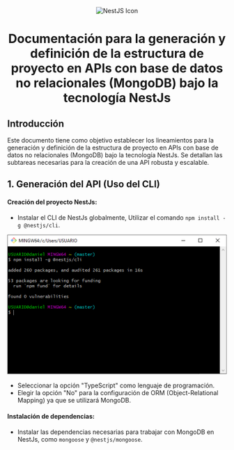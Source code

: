 <p align="center">
  <img src="https://docs.nestjs.com/assets/logo-small.svg" alt="NestJS Icon" width="100"/>
</p>

<h1 align="center"><b>Documentación para la generación y definición de la estructura de proyecto en APIs con base de datos no relacionales (MongoDB) bajo la tecnología NestJs</b></h1>

## Introducción

Este documento tiene como objetivo establecer los lineamientos para la generación y definición de la estructura de proyecto en APIs con base de datos no relacionales (MongoDB) bajo la tecnología NestJs. Se detallan las subtareas necesarias para la creación de una API robusta y escalable.

## 1. Generación del API (Uso del CLI)

#### Creación del proyecto NestJs:

- Instalar el CLI de NestJs globalmente, Utilizar el comando `npm install -g @nestjs/cli`.

![Imagen de ejemplo](img/2.png)

- Seleccionar la opción "TypeScript" como lenguaje de programación.
- Elegir la opción "No" para la configuración de ORM (Object-Relational Mapping) ya que se utilizará MongoDB.

#### Instalación de dependencias:

- Instalar las dependencias necesarias para trabajar con MongoDB en NestJs, como `mongoose` y `@nestjs/mongoose`.
